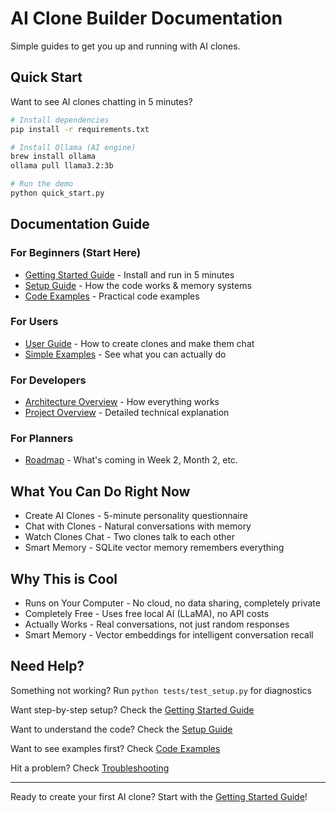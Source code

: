 # AI Clone Builder Documentation

Simple guides to get you up and running with AI clones.

## Quick Start

Want to see AI clones chatting in 5 minutes?

```bash
# Install dependencies
pip install -r requirements.txt

# Install Ollama (AI engine)
brew install ollama
ollama pull llama3.2:3b

# Run the demo
python quick_start.py
```

## Documentation Guide

### For Beginners (Start Here)
- [Getting Started Guide](./getting-started.md) - Install and run in 5 minutes
- [Setup Guide](./setup-guide.md) - How the code works & memory systems
- [Code Examples](./code-examples.md) - Practical code examples

### For Users
- [User Guide](./user-guide.md) - How to create clones and make them chat
- [Simple Examples](./simple-examples.md) - See what you can actually do

### For Developers 
- [Architecture Overview](./architecture.md) - How everything works
- [Project Overview](./project-overview.md) - Detailed technical explanation

### For Planners
- [Roadmap](./roadmap.md) - What's coming in Week 2, Month 2, etc.

## What You Can Do Right Now

- Create AI Clones - 5-minute personality questionnaire
- Chat with Clones - Natural conversations with memory
- Watch Clones Chat - Two clones talk to each other
- Smart Memory - SQLite vector memory remembers everything

## Why This is Cool

- Runs on Your Computer - No cloud, no data sharing, completely private
- Completely Free - Uses free local AI (LLaMA), no API costs
- Actually Works - Real conversations, not just random responses
- Smart Memory - Vector embeddings for intelligent conversation recall

## Need Help?

Something not working? Run `python tests/test_setup.py` for diagnostics

Want step-by-step setup? Check the [Getting Started Guide](./getting-started.md)

Want to understand the code? Check the [Setup Guide](./setup-guide.md)

Want to see examples first? Check [Code Examples](./code-examples.md)

Hit a problem? Check [Troubleshooting](./troubleshooting.md)

---

Ready to create your first AI clone? Start with the [Getting Started Guide](./getting-started.md)! 